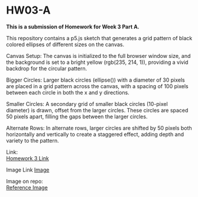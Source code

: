 # HW03-A

**This is a submission of Homework for Week 3 Part A.**

This repository contains a p5.js sketch that generates a grid pattern of black colored ellipses of different sizes on the canvas. 

Canvas Setup: The canvas is initialized to the full browser window size, and the background is set to a bright yellow (rgb(235, 214, 1)), providing a vivid backdrop for the circular pattern.

Bigger Circles: Larger black circles (ellipse()) with a diameter of 30 pixels are placed in a grid pattern across the canvas, with a spacing of 100 pixels between each circle in both the x and y directions.

Smaller Circles: A secondary grid of smaller black circles (10-pixel diameter) is drawn, offset from the larger circles. These circles are spaced 50 pixels apart, filling the gaps between the larger circles.

Alternate Rows: In alternate rows, larger circles are shifted by 50 pixels both horizontally and vertically to create a staggered effect, adding depth and variety to the pattern.

Link:  
[Homework 3 Link](https://6063b.github.io/homework/03/)

Image Link
[Image](https://6063b.github.io/homework/03/#pid=1)

Image on repo:  
[Reference Image](https://github.com/nikhilkhandelwal-DM-GY-6063-2024-Fall/HW03A/blob/main/Homework_WK03_A.jpg)